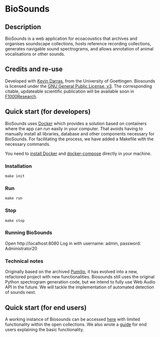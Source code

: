 # BioSounds

## Description

BioSounds is a web application for ecoacoustics that archives and organises soundscape collections, hosts reference recording collections, generates navigable sound spectrograms, and allows annotation of animal vocalisations or other sounds.

## Credits and re-use

Developed with [Kevin Darras](https://github.com/kdarras), from the University of Goettingen.
Biosounds is licensed under the [GNU General Public License, v3](https://www.gnu.org/licenses/gpl-3.0.en.html).
The corresponding citable, updateable scientific publication will be available soon in [F1000Research](https://f1000research.com/).

## Quick start (for developers)

BioSounds uses [Docker](https://www.docker.com) which provides a solution based on containers where the app can run easily in your computer. That avoids having to manually install all libraries, database and other components necessary for BioSounds. For facilitating the process, we have added a Makefile with the necessary commands.

You need to [install Docker](https://docs.docker.com/engine/install) and [docker-compose](https://docs.docker.com/compose/install) directly in your machine.

### Installation

```make init```

### Run

```make run```

### Stop

```make stop```

### Running BioSounds

Open http://localhost:8080
Log in with username: admin, password: Administrator20

### Technical notes

Originally based on the archived [Pumilio](https://github.com/ljvillanueva/pumilio), it has evolved into a new, refactored project with new functionalities. Biosounds still uses the original Python spectrogram generation code, but we intend to fully use Web Audio API in the future. We will tackle the implementation of automated detection of sounds next.

## Quick start (for end users)

A working instance of Biosounds can be accessed [here](https://soundefforts.uni-goettingen.de/biosounds/) with limited functionality within the open collections.
We also wrote a [guide](docs/guide.md) for end users explaining the basic functionality.
